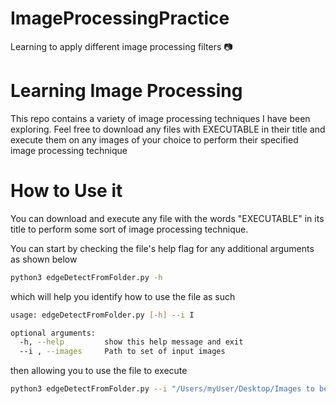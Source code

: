# ImageProcessingPractice
Learning to apply different image processing filters 📷

# Learning Image Processing
This repo contains a variety of image processing techniques I have been exploring. Feel free to download any files with EXECUTABLE in their title and execute them on any images of your choice to perform their specified image processing technique

# How to Use it
You can download and execute any file with the words "EXECUTABLE" in its title to perform some sort of image processing technique.

You can start by checking the file's help flag for any additional arguments as shown below

```bash
python3 edgeDetectFromFolder.py -h
```
which will help you identify how to use the file as such
```bash
usage: edgeDetectFromFolder.py [-h] --i I

optional arguments:
  -h, --help         show this help message and exit
  --i , --images     Path to set of input images
```

then allowing you to use the file to execute
```bash
python3 edgeDetectFromFolder.py --i "/Users/myUser/Desktop/Images to be Edge Detected"
```



